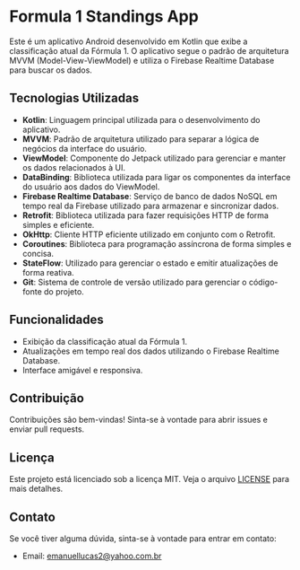 # Formula 1 Standings App

Este é um aplicativo Android desenvolvido em Kotlin que exibe a classificação atual da Fórmula 1. O aplicativo segue o padrão de arquitetura MVVM (Model-View-ViewModel) e utiliza o Firebase Realtime Database para buscar os dados. 

## Tecnologias Utilizadas

- **Kotlin**: Linguagem principal utilizada para o desenvolvimento do aplicativo.
- **MVVM**: Padrão de arquitetura utilizado para separar a lógica de negócios da interface do usuário.
- **ViewModel**: Componente do Jetpack utilizado para gerenciar e manter os dados relacionados à UI.
- **DataBinding**: Biblioteca utilizada para ligar os componentes da interface do usuário aos dados do ViewModel.
- **Firebase Realtime Database**: Serviço de banco de dados NoSQL em tempo real da Firebase utilizado para armazenar e sincronizar dados.
- **Retrofit**: Biblioteca utilizada para fazer requisições HTTP de forma simples e eficiente.
- **OkHttp**: Cliente HTTP eficiente utilizado em conjunto com o Retrofit.
- **Coroutines**: Biblioteca para programação assíncrona de forma simples e concisa.
- **StateFlow**: Utilizado para gerenciar o estado e emitir atualizações de forma reativa.
- **Git**: Sistema de controle de versão utilizado para gerenciar o código-fonte do projeto.

## Funcionalidades

- Exibição da classificação atual da Fórmula 1.
- Atualizações em tempo real dos dados utilizando o Firebase Realtime Database.
- Interface amigável e responsiva.

## Contribuição

Contribuições são bem-vindas! Sinta-se à vontade para abrir issues e enviar pull requests.

## Licença

Este projeto está licenciado sob a licença MIT. Veja o arquivo [LICENSE](LICENSE) para mais detalhes.

## Contato

Se você tiver alguma dúvida, sinta-se à vontade para entrar em contato:

- Email: emanuellucas2@yahoo.com.br
